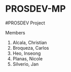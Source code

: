 # PROSDEV-MP

#PROSDEV Project

Members <br>
1) Alcala, Christian <br>
2) Broqueza, Carlos <br>
3) Heo, Inseong <br>
4) Planas, Nicole <br>
5) Silverio, Jan <br>

